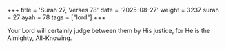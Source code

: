 +++
title = 'Surah 27, Verses 78'
date = '2025-08-27'
weight = 3237
surah = 27
ayah = 78
tags = ["lord"]
+++

Your Lord will certainly judge between them by His justice, for He is the Almighty, All-Knowing.